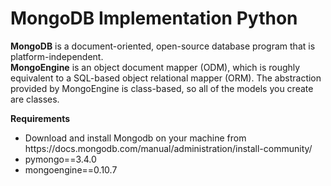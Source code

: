 # MongoDB Implementation Python
<b>MongoDB</b> is a document-oriented, open-source database program that is platform-independent. <br>
<b>MongoEngine</b> is an object document mapper (ODM), which is roughly equivalent to a SQL-based object relational mapper (ORM). The abstraction provided by MongoEngine is class-based, so all of the models you create are classes.

<b> Requirements </b>
<ul>
  <li> Download and install Mongodb on your machine from https://docs.mongodb.com/manual/administration/install-community/</li>
  <li> pymongo==3.4.0</li>
  <li> mongoengine==0.10.7</li>
</ul>

